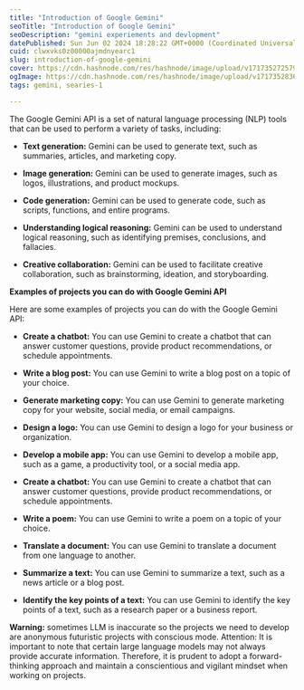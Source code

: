```yaml
---
title: "Introduction of Google Gemini"
seoTitle: "Introduction of Google Gemini"
seoDescription: "gemini experiements and devlopment"
datePublished: Sun Jun 02 2024 18:28:22 GMT+0000 (Coordinated Universal Time)
cuid: clwxvks0z00000ajmdnyearc1
slug: introduction-of-google-gemini
cover: https://cdn.hashnode.com/res/hashnode/image/upload/v1717352725793/dd1b155a-d105-45fb-806e-14df14c7d03a.png
ogImage: https://cdn.hashnode.com/res/hashnode/image/upload/v1717352836813/bdfad38a-b7e0-4bda-a80b-ce2536488464.png
tags: gemini, searies-1

---
```


The Google Gemini API is a set of natural language processing (NLP) tools that can be used to perform a variety of tasks, including:

* **Text generation:** Gemini can be used to generate text, such as summaries, articles, and marketing copy.
    
* **Image generation:** Gemini can be used to generate images, such as logos, illustrations, and product mockups.
    
* **Code generation:** Gemini can be used to generate code, such as scripts, functions, and entire programs.
    
* **Understanding logical reasoning:** Gemini can be used to understand logical reasoning, such as identifying premises, conclusions, and fallacies.
    
* **Creative collaboration:** Gemini can be used to facilitate creative collaboration, such as brainstorming, ideation, and storyboarding.
    

**Examples of projects you can do with Google Gemini API**

  

Here are some examples of projects you can do with the Google Gemini API:

* **Create a chatbot:** You can use Gemini to create a chatbot that can answer customer questions, provide product recommendations, or schedule appointments.
    
* **Write a blog post:** You can use Gemini to write a blog post on a topic of your choice.
    
* **Generate marketing copy:** You can use Gemini to generate marketing copy for your website, social media, or email campaigns.
    
* **Design a logo:** You can use Gemini to design a logo for your business or organization.
    
* **Develop a mobile app:** You can use Gemini to develop a mobile app, such as a game, a productivity tool, or a social media app.
    
* **Create a chatbot:** You can use Gemini to create a chatbot that can answer customer questions, provide product recommendations, or schedule appointments.
    
* **Write a poem:** You can use Gemini to write a poem on a topic of your choice.
    
* **Translate a document:** You can use Gemini to translate a document from one language to another.
    
* **Summarize a text:** You can use Gemini to summarize a text, such as a news article or a blog post.
    
* **Identify the key points of a text:** You can use Gemini to identify the key points of a text, such as a research paper or a business report.
    

**Warning:** sometimes LLM is inaccurate so the projects we need to develop are anonymous futuristic projects with conscious mode. Attention: It is important to note that certain large language models may not always provide accurate information. Therefore, it is prudent to adopt a forward-thinking approach and maintain a conscientious and vigilant mindset when working on projects.
